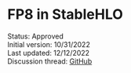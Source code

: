 # FP8 in StableHLO

Status: Approved<br/>
Initial version: 10/31/2022<br/>
Last updated: 12/12/2022<br/>
Discussion thread: [GitHub](https://github.com/openxla/xla/discussions/22)
